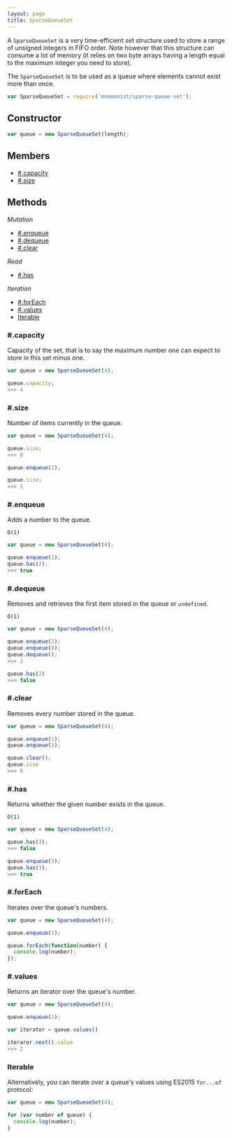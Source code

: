 ```yaml
---
layout: page
title: SparseQueueSet
---
```


A `SparseQueueSet` is a very time-efficient set structure used to store a range of unsigned integers in FIFO order. Note however that this structure can consume a lot of memory (it relies on two byte arrays having a length equal to the maximum integer you need to store).

The `SparseQueueSet` is to be used as a queue where elements cannot exist more than once.

```js
var SparseQueueSet = require('mnemonist/sparse-queue-set');
```

## Constructor

```js
var queue = new SparseQueueSet(length);
```

## Members

* [#.capacity](#capacity)
* [#.size](#size)

## Methods

*Mutation*

* [#.enqueue](#add)
* [#.dequeue](#delete)
* [#.clear](#clear)

*Read*

* [#.has](#has)

*Iteration*

* [#.forEach](#foreach)
* [#.values](#values)
* [Iterable](#iterable)

### #.capacity

Capacity of the set, that is to say the maximum number one can expect to store in this set minus one.

```js
var queue = new SparseQueueSet(4);

queue.capacity;
>>> 4
```

### #.size

Number of items currently in the queue.

```js
var queue = new SparseQueueSet(4);

queue.size;
>>> 0

queue.enqueue(2);

queue.size;
>>> 1
```

### #.enqueue

Adds a number to the queue.

`O(1)`

```js
var queue = new SparseQueueSet(4);

queue.enqueue(2);
queue.has(2);
>>> true
```

### #.dequeue

Removes and retrieves the first item stored in the queue or `undefined`.

`O(1)`

```js
var queue = new SparseQueueSet(4);

queue.enqueue(2);
queue.enqueue(0);
queue.dequeue();
>>> 2

queue.has(2)
>>> false
```

### #.clear

Removes every number stored in the queue.

```js
var queue = new SparseQueueSet(4);

queue.enqueue(1);
queue.enqueue(3);

queue.clear();
queue.size
>>> 0
```

### #.has

Returns whether the given number exists in the queue.

`O(1)`

```js
var queue = new SparseQueueSet(4);

queue.has(3);
>>> false

queue.enqueue(3);
queue.has(3);
>>> true
```


### #.forEach

Iterates over the queue's numbers.

```js
var queue = new SparseQueueSet(4);

queue.enqueue(1);

queue.forEach(function(number) {
  console.log(number);
});
```

### #.values

Returns an iterator over the queue's number.

```js
var queue = new SparseQueueSet(4);

queue.enqueue(2);

var iterator = queue.values()

iteraror.next().value
>>> 2
```

### Iterable

Alternatively, you can iterate over a queue's values using ES2015 `for...of` protocol:

```js
var queue = new SparseQueueSet(4);

for (var number of queue) {
  console.log(number);
}
```
